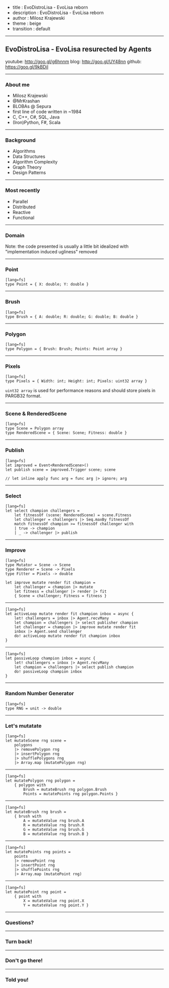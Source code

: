 - title : EvoDistroLisa - EvoLisa reborn
- description : EvoDistroLisa - EvoLisa reborn
- author : Milosz Krajewski
- theme : beige
- transition : default

***

## EvoDistroLisa - EvoLisa resurected by Agents

youtube: http://goo.gl/g6hnnm
blog: http://goo.gl/UY48nn
github: https://goo.gl/9kBDiI

***

### About me

- Milosz Krajewski
- @MrKrashan
- BLOBAs @ Sepura
- first line of code written in ~1984
- C, C++, C#, SQL, Java
- (Iron)Python, F#, Scala

---

### Background

- Algorithms
- Data Structures
- Algorithm Complexity
- Graph Theory
- Design Patterns

---

### Most recently

- Parallel
- Distributed
- Reactive
- Functional

***

### Domain

Note: the code presented is usually a little bit idealized with "implementation induced ugliness" removed

---

### Point

	[lang=fs]
	type Point = { X: double; Y: double }

---

### Brush

 	[lang=fs]
	type Brush = { A: double; R: double; G: double; B: double }

---

### Polygon

	[lang=fs]
	type Polygon = { Brush: Brush; Points: Point array }

---

### Pixels

	[lang=fs]
	type Pixels = { Width: int; Height: int; Pixels: uint32 array }

`uint32 array` is used for performance reasons and should store pixels in PARGB32 format.

---

### Scene & RenderedScene

	[lang=fs]
	type Scene = Polygon array
	type RenderedScene = { Scene: Scene; Fitness: double }

---

### Publish

	[lang=fs]
	let improved = Event<RenderedScene>()
	let publish scene = improved.Trigger scene; scene

	// let inline apply func arg = func arg |> ignore; arg

---

### Select

	[lang=fs]
	let select champion challengers =
		let fitnessOf (scene: RenderedScene) = scene.Fitness
		let challenger = challengers |> Seq.maxBy fitnessOf
		match fitnessOf champion >= fitnessOf challenger with
		| true -> champion
		| _ -> challenger |> publish

---

### Improve

	[lang=fs]
	type Mutator = Scene -> Scene
	type Renderer = Scene -> Pixels
	type Fitter = Pixels -> double

	let improve mutate render fit champion =
		let challenger = champion |> mutate
		let fitness = challenger |> render |> fit
		{ Scene = challenger; Fitness = fitness }

---

	[lang=fs]
	let activeLoop mutate render fit champion inbox = async {
		let! challengers = inbox |> Agent.recvMany
		let champion = challengers |> select publisher champion
		let challenger = champion |> improve mutate render fit
		inbox |> Agent.send challenger
		do! activeLoop mutate render fit champion inbox
	}

---

	[lang=fs]
	let passiveLoop champion inbox = async {
		let! challengers = inbox |> Agent.recvMany
		let champion = challengers |> select publish champion
		do! passiveLoop champion inbox
	}

---

### Random Number Generator

	[lang=fs]
	type RNG = unit -> double

---

### Let's mutatate

	[lang=fs]
	let mutateScene rng scene =
		polygons
		|> removePolygon rng
		|> insertPolygon rng
		|> shufflePolygons rng
		|> Array.map (mutatePolygon rng)

---

	[lang=fs]
	let mutatePolygon rng polygon =
		{ polygon with
			Brush = mutateBrush rng polygon.Brush
			Points = mutatePoints rng polygon.Points }

---

	[lang=fs]
	let mutateBrush rng brush =
		{ brush with
			A = mutateValue rng brush.A
			R = mutateValue rng brush.R
			G = mutateValue rng brush.G
			B = mutateValue rng brush.B }

---

	[lang=fs]
	let mutatePoints rng points =
		points
		|> removePoint rng
		|> insertPoint rng
		|> shufflePoints rng
		|> Array.map (mutatePoint rng)

---

	[lang=fs]
	let mutatePoint rng point =
		{ point with
			X = mutateValue rng point.X
			Y = mutateValue rng point.Y }

***

### Questions?

***

### Turn back!

***

### Don't go there!

***

### Told you!
